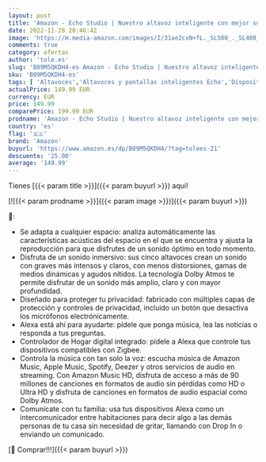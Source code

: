 ```yaml
---
layout: post
title: 'Amazon - Echo Studio | Nuestro altavoz inteligente con mejor sonido hasta la fecha  con Dolby Atmos y Alexa | Blanco'
date: 2022-11-28 20:46:42
image: 'https://m.media-amazon.com/images/I/31ae2cxN+fL._SL500_._SL400_.jpg'
comments: true
category: ofertas
author: 'tole.es'
slug: 'B09M5QKDH4-es Amazon - Echo Studio | Nuestro altavoz inteligente con...'
sku: 'B09M5QKDH4-es'
tags: [ 'Altavoces','Altavoces y pantallas inteligentes Echo','Dispositivos Amazon','Dispositivos Amazon y Accesorios','Electrónica','Equipos de audio y Hi-Fi','alexa','amazon','🇪🇸', ]
actualPrice: 149.99 EUR
currency: EUR
price: 149.99
comparePrice: 199.99 EUR
prodname: 'Amazon - Echo Studio | Nuestro altavoz inteligente con mejor sonido hasta la fecha  con Dolby Atmos y Alexa | Blanco'
country: 'es'
flag: '🇪🇸'
brand: 'Amazon'
buyurl: 'https://www.amazon.es/dp/B09M5QKDH4/?tag=tolees-21'
descuento: '25.00'
average: '149.99'
---
```


Tienes [{{< param title >}}]({{< param buyurl >}}) aqui!

[![{{< param prodname >}}]({{< param image >}})]({{< param buyurl >}})

🔎:

- Se adapta a cualquier espacio: analiza automáticamente las características acústicas del espacio en el que se encuentra y ajusta la reproducción para que disfrutes de un sonido óptimo en todo momento.
- Disfruta de un sonido inmersivo: sus cinco altavoces crean un sonido con graves más intensos y claros, con menos distorsiones, gamas de medios dinámicas y agudos nítidos. La tecnología Dolby Atmos te permite disfrutar de un sonido más amplio, claro y con mayor profundidad.
- Diseñado para proteger tu privacidad: fabricado con múltiples capas de protección y controles de privacidad, incluido un botón que desactiva los micrófonos electrónicamente.
- Alexa está ahí para ayudarte: pídele que ponga música, lea las noticias o responda a tus preguntas.
- Controlador de Hogar digital integrado: pídele a Alexa que controle tus dispositivos compatibles con Zigbee.
- Controla la música con tan solo la voz: escucha música de Amazon Music, Apple Music, Spotify, Deezer y otros servicios de audio en streaming. Con Amazon Music HD, disfruta de acceso a más de 90 millones de canciones en formatos de audio sin pérdidas como HD o Ultra HD y disfruta de canciones en formatos de audio espacial como Dolby Atmos.
- Comunícate con tu familia: usa tus dispositivos Alexa como un intercomunicador entre habitaciones para decir algo a las demás personas de tu casa sin necesidad de gritar, llamando con Drop In o enviando un comunicado.

[🛒 Comprar!!!]({{< param buyurl >}})
